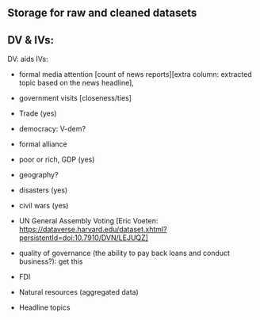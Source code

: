 ## Storage for raw and cleaned datasets


## DV & IVs:

DV: aids
IVs: 
-	formal media attention [count of news reports][extra column: extracted topic based on the news headline], 
-	government visits [closeness/ties] 
-	Trade (yes)
-	democracy: V-dem?
-	formal alliance

-	poor or rich, GDP (yes)
-	geography?
-	disasters (yes)
-	civil wars (yes)


-	UN General Assembly Voting [Eric Voeten: https://dataverse.harvard.edu/dataset.xhtml?persistentId=doi:10.7910/DVN/LEJUQZ]
-	quality of governance (the ability to pay back loans and conduct business?): get this
-	FDI
-	Natural resources (aggregated data)
-	Headline topics

